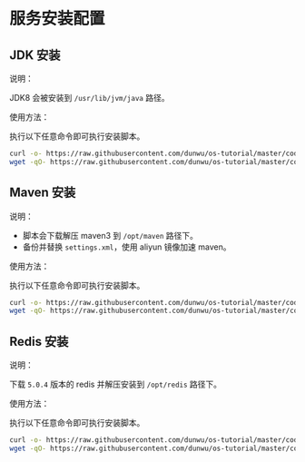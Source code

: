 # 服务安装配置

## JDK 安装

说明：

JDK8 会被安装到 `/usr/lib/jvm/java` 路径。

使用方法：

执行以下任意命令即可执行安装脚本。

```sh
curl -o- https://raw.githubusercontent.com/dunwu/os-tutorial/master/codes/linux/ops/service/jdk8-install.sh | bash
wget -qO- https://raw.githubusercontent.com/dunwu/os-tutorial/master/codes/linux/ops/service/jdk8-install.sh | bash
```

## Maven 安装

说明：

- 脚本会下载解压 maven3 到 `/opt/maven` 路径下。
- 备份并替换 `settings.xml`，使用 aliyun 镜像加速 maven。

使用方法：

执行以下任意命令即可执行安装脚本。

```sh
curl -o- https://raw.githubusercontent.com/dunwu/os-tutorial/master/codes/linux/ops/soft/maven-install.sh | bash
wget -qO- https://raw.githubusercontent.com/dunwu/os-tutorial/master/codes/linux/ops/soft/maven-install.sh | bash
```


## Redis 安装

说明：

下载 `5.0.4` 版本的 redis 并解压安装到 `/opt/redis` 路径下。

使用方法：

执行以下任意命令即可执行安装脚本。

```sh
curl -o- https://raw.githubusercontent.com/dunwu/os-tutorial/master/codes/linux/ops/service/redis-install.sh | bash
wget -qO- https://raw.githubusercontent.com/dunwu/os-tutorial/master/codes/linux/ops/service/redis-install.sh | bash
```


